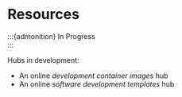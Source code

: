 <br>

# Resources

:::{admonition} In Progress
<br>
:::

Hubs in development:
* An online _development container images_ hub
* An online _software development templates_ hub

<br>
<br>

<br>
<br>

<br>
<br>

<br>
<br>

